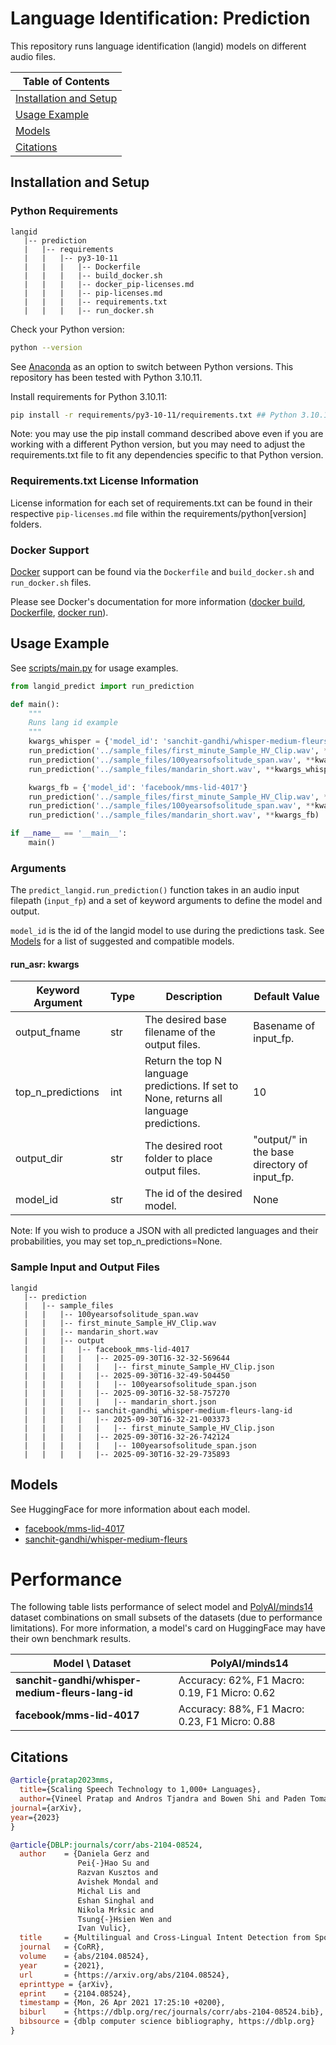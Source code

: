 # Language Identification: Prediction

This repository runs language identification (langid) models on different audio files.

| Table of Contents |
|---|
| [Installation and Setup](#installation-and-setup)|
| [Usage Example](#usage-example) |
| [Models](#models) |
| [Citations](#citations) |

## Installation and Setup

### Python Requirements
```
langid
   |-- prediction
   |   |-- requirements
   |   |   |-- py3-10-11
   |   |   |   |-- Dockerfile
   |   |   |   |-- build_docker.sh
   |   |   |   |-- docker_pip-licenses.md
   |   |   |   |-- pip-licenses.md
   |   |   |   |-- requirements.txt
   |   |   |   |-- run_docker.sh
```

Check your Python version:
```sh
python --version
```
See [Anaconda](https://www.anaconda.com/download/success) as an option to switch between Python versions. This repository has been tested with Python 3.10.11.

Install requirements for Python 3.10.11:
```sh
pip install -r requirements/py3-10-11/requirements.txt ## Python 3.10.11 requirements
```

Note: you may use the pip install command described above even if you are working with a different Python version, but you may need to adjust the requirements.txt file to fit any dependencies specific to that Python version.

### Requirements.txt License Information
License information for each set of requirements.txt can be found in their respective `pip-licenses.md` file within the requirements/python[version] folders.

### Docker Support
[Docker](https://docs.docker.com/engine/install/) support can be found via the `Dockerfile` and `build_docker.sh` and `run_docker.sh` files.

Please see Docker's documentation for more information ([docker build](https://docs.docker.com/build/), [Dockerfile](https://docs.docker.com/build/concepts/dockerfile/), [docker run](https://docs.docker.com/reference/cli/docker/container/run/)).

## Usage Example
See [scripts/main.py](scripts/main.py) for usage examples.

```python
from langid_predict import run_prediction

def main():
    """
    Runs lang id example
    """
    kwargs_whisper = {'model_id': 'sanchit-gandhi/whisper-medium-fleurs-lang-id'}
    run_prediction('../sample_files/first_minute_Sample_HV_Clip.wav', **kwargs_whisper)
    run_prediction('../sample_files/100yearsofsolitude_span.wav', **kwargs_whisper)
    run_prediction('../sample_files/mandarin_short.wav', **kwargs_whisper)

    kwargs_fb = {'model_id': 'facebook/mms-lid-4017'}
    run_prediction('../sample_files/first_minute_Sample_HV_Clip.wav', **kwargs_fb)
    run_prediction('../sample_files/100yearsofsolitude_span.wav', **kwargs_fb)
    run_prediction('../sample_files/mandarin_short.wav', **kwargs_fb)

if __name__ == '__main__':
    main()
```

### Arguments
The `predict_langid.run_prediction()` function takes in an audio input filepath (`input_fp`) and a set of keyword arguments to define the model and output.

`model_id` is the id of the langid model to use during the predictions task.
See [Models](#models) for a list of suggested and compatible models.

#### run_asr: kwargs
| Keyword Argument | Type | Description | Default Value |
|---|---|---|---|
| output_fname | str | The desired base filename of the output files. | Basename of input_fp. |
| top_n_predictions | int | Return the top N language predictions. If set to None, returns all language predictions. | 10 |
| output_dir | str | The desired root folder to place output files. | "output/" in the base directory of input_fp. |
| model_id | str | The id of the desired model. | None |

Note: If you wish to produce a JSON with all predicted languages and their probabilities, you may set top_n_predictions=None.

### Sample Input and Output Files

```
langid
   |-- prediction
   |   |-- sample_files
   |   |   |-- 100yearsofsolitude_span.wav
   |   |   |-- first_minute_Sample_HV_Clip.wav
   |   |   |-- mandarin_short.wav
   |   |   |-- output
   |   |   |   |-- facebook_mms-lid-4017
   |   |   |   |   |-- 2025-09-30T16-32-32-569644
   |   |   |   |   |   |-- first_minute_Sample_HV_Clip.json
   |   |   |   |   |-- 2025-09-30T16-32-49-504450
   |   |   |   |   |   |-- 100yearsofsolitude_span.json
   |   |   |   |   |-- 2025-09-30T16-32-58-757270
   |   |   |   |   |   |-- mandarin_short.json
   |   |   |   |-- sanchit-gandhi_whisper-medium-fleurs-lang-id
   |   |   |   |   |-- 2025-09-30T16-32-21-003373
   |   |   |   |   |   |-- first_minute_Sample_HV_Clip.json
   |   |   |   |   |-- 2025-09-30T16-32-26-742124
   |   |   |   |   |   |-- 100yearsofsolitude_span.json
   |   |   |   |   |-- 2025-09-30T16-32-29-735893
```

## Models
See HuggingFace for more information about each model.

- [facebook/mms-lid-4017](https://huggingface.co/facebook/mms-lid-4017)
- [sanchit-gandhi/whisper-medium-fleurs](https://huggingface.co/sanchit-gandhi/whisper-medium-fleurs-lang-id)

# Performance
The following table lists performance of select model and [PolyAI/minds14](https://huggingface.co/datasets/PolyAI/minds14) dataset combinations on small subsets of the datasets (due to performance limitations).
For more information, a model's card on HuggingFace may have their own benchmark results.

| Model \ Dataset                                   | PolyAI/minds14                                    |
| ------------------------------------------------  | ------------------------------------------------  |
| **sanchit-gandhi/whisper-medium-fleurs-lang-id**  | Accuracy: 62%, F1 Macro: 0.19, F1 Micro: 0.62     |
| **facebook/mms-lid-4017**                         | Accuracy: 88%, F1 Macro: 0.23, F1 Micro: 0.88     |

## Citations

```bibtex
@article{pratap2023mms,
  title={Scaling Speech Technology to 1,000+ Languages},
  author={Vineel Pratap and Andros Tjandra and Bowen Shi and Paden Tomasello and Arun Babu and Sayani Kundu and Ali Elkahky and Zhaoheng Ni and Apoorv Vyas and Maryam Fazel-Zarandi and Alexei Baevski and Yossi Adi and Xiaohui Zhang and Wei-Ning Hsu and Alexis Conneau and Michael Auli},
journal={arXiv},
year={2023}
}

@article{DBLP:journals/corr/abs-2104-08524,
  author    = {Daniela Gerz and
               Pei{-}Hao Su and
               Razvan Kusztos and
               Avishek Mondal and
               Michal Lis and
               Eshan Singhal and
               Nikola Mrksic and
               Tsung{-}Hsien Wen and
               Ivan Vulic},
  title     = {Multilingual and Cross-Lingual Intent Detection from Spoken Data},
  journal   = {CoRR},
  volume    = {abs/2104.08524},
  year      = {2021},
  url       = {https://arxiv.org/abs/2104.08524},
  eprinttype = {arXiv},
  eprint    = {2104.08524},
  timestamp = {Mon, 26 Apr 2021 17:25:10 +0200},
  biburl    = {https://dblp.org/rec/journals/corr/abs-2104-08524.bib},
  bibsource = {dblp computer science bibliography, https://dblp.org}
}
```
